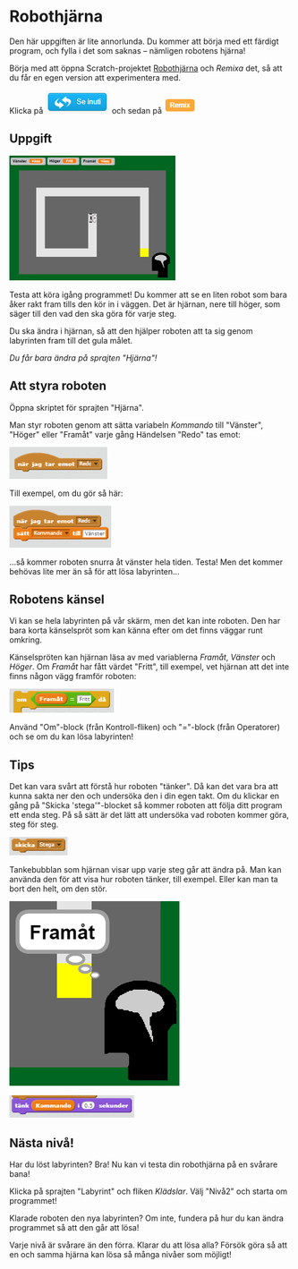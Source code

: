 # Robothjärna

Den här uppgiften är lite annorlunda. Du kommer att börja med ett färdigt program, och fylla i det som saknas &ndash; nämligen robotens hjärna!

Börja med att öppna Scratch-projektet <a href="https://scratch.mit.edu/projects/169127533/">Robothjärna</a> och *Remixa* det, så att du får en egen
version att experimentera med.

Klicka på  ![Se inuti](se-inuti.PNG) och sedan på ![Remix](remix.PNG)

## Uppgift

![Labyrint](labyrint.PNG)

Testa att köra igång programmet! Du kommer att se en liten robot som bara åker rakt fram tills den kör in i väggen. Det är hjärnan, nere till höger,
som säger till den vad den ska göra för varje steg.

Du ska ändra i hjärnan, så att den hjälper roboten att ta sig genom labyrinten fram till det gula målet.

_Du får bara ändra på sprajten "Hjärna"!_

## Att styra roboten

Öppna skriptet för sprajten "Hjärna".

Man styr roboten genom att sätta variabeln *Kommando* till "Vänster", "Höger" eller "Framåt" varje gång Händelsen "Redo" tas emot:

![När Redo tas emot...](redo.png)

Till exempel, om du gör så här:

![När 'Redo' tas emot - Sätt Kommando till 'Vänster'](snurra.png)

...så kommer roboten snurra åt vänster hela tiden. Testa! Men det kommer behövas lite mer än så för att lösa labyrinten...

## Robotens känsel

Vi kan se hela labyrinten på vår skärm, men det kan inte roboten. Den har bara korta känselspröt som kan känna efter om det finns väggar runt omkring.

Känselspröten kan hjärnan läsa av med variablerna *Framåt*, *Vänster* och *Höger*. Om *Framåt* har fått värdet "Fritt", till exempel, vet hjärnan att det inte finns någon vägg framför roboten:

![Om 'Framåt' = 'Fritt' då...](om-framat.png)

Använd "Om"-block (från Kontroll-fliken) och "="-block (från Operatorer) och se om du kan lösa labyrinten!

## Tips

Det kan vara svårt att förstå hur roboten "tänker". Då kan det vara bra att kunna sakta ner den och undersöka den i din egen takt.
Om du klickar en gång på "Skicka 'stega'"-blocket så kommer roboten att följa ditt program ett enda steg. På så sätt är det lätt att undersöka vad roboten kommer göra, steg för steg.

![Stega](stega.png)

Tankebubblan som hjärnan visar upp varje steg går att ändra på. Man kan använda den för att visa hur roboten tänker, till exempel. Eller kan man ta bort den helt, om den stör.

![Tänker: "Framåt"](tankebubbla.png)

![Tänk 'kommando' i 0.5 sekunder](tankeskript.png)


## Nästa nivå!

Har du löst labyrinten? Bra! Nu kan vi testa din robothjärna på en svårare bana!

Klicka på sprajten "Labyrint" och fliken *Klädslar*. Välj "Nivå2" och starta om programmet!

Klarade roboten den nya labyrinten? Om inte, fundera på hur du kan ändra programmet så att den går att lösa!

Varje nivå är svårare än den förra. Klarar du att lösa alla? Försök göra så att en och samma hjärna kan lösa så många nivåer som möjligt!